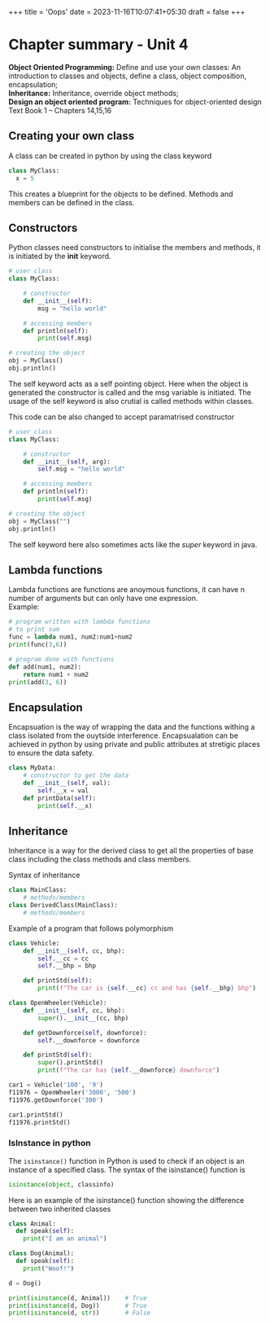 +++
title = 'Oops'
date = 2023-11-16T10:07:41+05:30
draft = false
+++

# Chapter summary - Unit 4
**Object Oriented Programming:**
Define and use your own classes: An introduction to classes and objects, define a class,
object composition, encapsulation; \
**Inheritance:** Inheritance, override object methods; \
**Design an object oriented program:** Techniques for object-oriented design
Text Book 1 – Chapters 14,15,16

## Creating your own class
A class can be created in python by using the class keyword
```py
class MyClass:
  x = 5
```
This creates a blueprint for the objects to be defined. Methods and members can be defined in the class.

## Constructors
Python classes need constructors to initialise the members and methods, it is initiated by the **init** keyword.

```py
# user class
class MyClass:

	# constructor
	def __init__(self):
		msg = "hello world"

	# accessing members
	def println(self):
		print(self.msg)

# creating the object
obj = MyClass()
obj.println()
```
The self keyword acts as a self pointing object.
Here when the object is generated the constructor is called and the msg variable is initiated. The usage of the self keyword is also crutial is called methods within classes.

This code can be also changed to accept paramatrised constructor
```py
# user class
class MyClass:

	# constructor
	def __init__(self, arg):
		self.msg = "hello world"

	# accessing members
	def println(self):
		print(self.msg)

# creating the object
obj = MyClass("")
obj.println()
```
The self keyword here also sometimes acts like the _super_ keyword in java.

## Lambda functions
Lambda functions are functions are anoymous functions, it can have n number of arguments but can only have one expression. \
Example:
```py
# program written with lambda functions
# to print sum
func = lambda num1, num2:num1+num2
print(func(3,6))

# program done with functions
def add(num1, num2):
	return num1 + num2
print(add(3, 6))
```

## Encapsulation
Encapsuation is the way of wrapping the data and the functions withing a class isolated from the ouytside interference. Encapsualation can be achieved in python by using private and public attributes at stretigic places to ensure the data safety. 

```py
class MyData:
	# constructor to get the data
	def __init__(self, val):
		self.__x = val
	def printData(self):
		print(self.__x)
```

## Inheritance
Inheritance is a way for the derived class to get all the properties of base class including the class methods and class members.

Syntax of inheritance
```py
class MainClass:
    # methods/members
class DerivedClass(MainClass):
    # methods/members
```

Example of a program that follows polymorphism

```py
class Vehicle:
	def __init__(self, cc, bhp):
		self.__cc = cc
		self.__bhp = bhp

	def printStd(self):
		print(f"The car is {self.__cc} cc and has {self.__bhp} bhp")

class OpenWheeler(Vehicle):
	def __init__(self, cc, bhp):
		super().__init__(cc, bhp)

	def getDownforce(self, downforce):
		self.__downforce = downforce

	def printStd(self):
		super().printStd()
		print(f"The car has {self.__downforce} downforce")

car1 = Vehicle('100', '9')
f11976 = OpenWheeler('3000', '500')
f11976.getDownforce('300')

car1.printStd()
f11976.printStd()
```

### IsInstance in python

The `isinstance()` function in Python is used to check if an object is an instance of a specified class. The syntax of the isinstance() function is

```py
isinstance(object, classinfo)
```
Here is an example of the isinstance() function showing the difference between two inherited classes
```py
class Animal:
  def speak(self):
    print("I am an animal")

class Dog(Animal):
  def speak(self):
    print("Woof!")

d = Dog()

print(isinstance(d, Animal))    # True
print(isinstance(d, Dog))       # True
print(isinstance(d, str))       # False
```